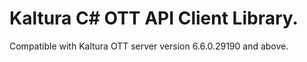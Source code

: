 # Kaltura C# OTT API Client Library.
Compatible with Kaltura OTT server version 6.6.0.29190 and above.
